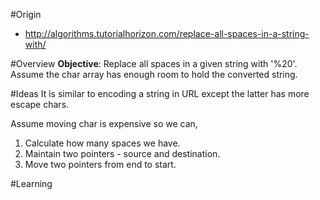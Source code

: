 #Origin
* http://algorithms.tutorialhorizon.com/replace-all-spaces-in-a-string-with/

#Overview
**Objective**: 
Replace all spaces in a given string with '%20'. Assume the char array has enough room to hold the converted string.

#Ideas
It is similar to encoding a string in URL except the latter has more escape chars.

Assume moving char is expensive so we can,

1. Calculate how many spaces we have.
2. Maintain two pointers - source and destination.
3. Move two pointers from end to start.

#Learning
